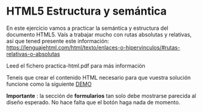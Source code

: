# HTML5 Estructura y semántica

En este ejercicio vamos a practicar la semántica y estructura del documento HTML5.
Vaís a trabajar mucho con rutas absolutas y relativas, así que tened presente este información: https://lenguajehtml.com/html/texto/enlaces-o-hipervinculos/#rutas-relativas-o-absolutas

Leed el fichero practica-html.pdf para más información

Teneis que crear el contenido HTML necesario para que vuestra solución funcione como la siguiente [DEMO](https://4geeks-omiras.github.io/html5-semantico-sol-jordi/)

**Importante** : la sección de **formularios** tan solo debe mostrarse parecida al diseño esperado. No hace falta que el botón haga nada de momento.
